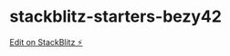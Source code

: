 # stackblitz-starters-bezy42

[Edit on StackBlitz ⚡️](https://stackblitz.com/edit/stackblitz-starters-bezy42)